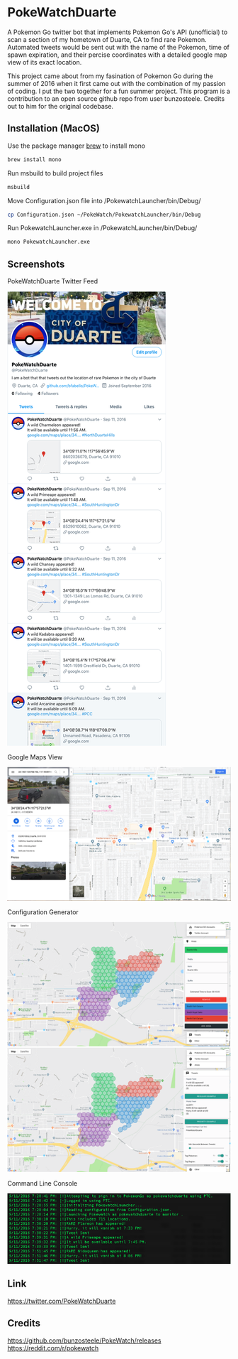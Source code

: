 # PokeWatchDuarte
A Pokemon Go twitter bot that implements Pokemon Go's API (unofficial) to scan a section of my hometown of Duarte, CA to find rare Pokemon. Automated tweets would be sent out with the name of the Pokemon, time of spawn expiration, and their percise coordinates with a detailed google map view of its exact location. 

This project came about from my fasination of Pokemon Go during the summer of 2016 when it first came out with the combination of my passion of coding. I put the two together for a fun summer project. This program is a contribution to an open source github repo from user bunzosteele. Credits out to him for the original codebase. 

## Installation (MacOS)

Use the package manager [brew](https://brew.sh/) to install mono

```bash
brew install mono
```

Run msbuild to build project files

```bash
msbuild 
```

Move Configuration.json file into /PokewatchLauncher/bin/Debug/

```bash
cp Configuration.json ~/PokeWatch/PokewatchLauncher/bin/Debug
```

Run PokewatchLauncher.exe in /PokewatchLauncher/bin/Debug/

```bash
mono PokewatchLauncher.exe
```

## Screenshots

PokeWatchDuarte Twitter Feed

![PokeWatchDuarte Twitter feed](screenshots/twitter_feed.png)

Google Maps View

![Google Maps View](screenshots/google_maps_view.png)

Configuration Generator

![Javascript Configuration Generator Areas](screenshots/javascript_config_generator_areas.png)
![Javascript Configuration Generator Tweers](screenshots/javascript_config_generator_tweets.png)

Command Line Console

![Command Line](screenshots/command_line.png)

## Link
https://twitter.com/PokeWatchDuarte

## Credits
https://github.com/bunzosteele/PokeWatch/releases
https://reddit.com/r/pokewatch

